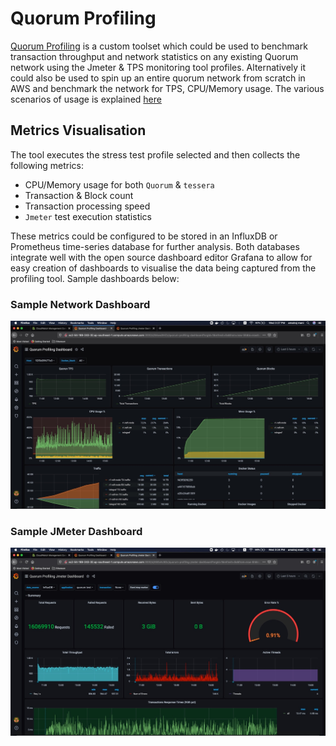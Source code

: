 # Quorum Profiling

[Quorum Profiling](https://github.com/QuorumEngineering/quorum-test) is a custom toolset which could be used to benchmark transaction throughput and network statistics on any existing Quorum network using the Jmeter & TPS monitoring tool profiles. Alternatively it could also be used to spin up an entire quorum network from scratch in AWS and benchmark the network for TPS, CPU/Memory usage. The various scenarios of usage is explained [here](https://github.com/QuorumEngineering/quorum-test)

## Metrics Visualisation

The tool executes the stress test profile selected and then collects the following metrics:

 * CPU/Memory usage for both `Quorum` & `tessera`
 * Transaction & Block count
 * Transaction processing speed
 * `Jmeter` test execution statistics
 
 These metrics could be configured to be stored in an InfluxDB or Prometheus time-series database for further analysis. Both databases integrate well with the open source dashboard editor Grafana to allow for easy creation of dashboards to visualise the data being captured from the profiling tool. Sample dashboards below:
 
### Sample Network Dashboard 

![Quorum Network Dashboard](quorumDashboard.jpeg) 
 
### Sample JMeter Dashboard

![JMeter Dashboard](jmeterDashboard.jpeg) 
